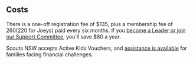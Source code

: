 ## Costs

There is a one-off registration fee of $135, plus a membership fee of $260 ($220 for Joeys)
paid every six months.
If you [become a Leader or join our Support Committee](/volunteering/), you'll save $80 a year.

Scouts NSW accepts Active Kids Vouchers, and [assistance is available](https://nsw.scouts.com.au/familysupportfund/)
for families facing financial challenges.

